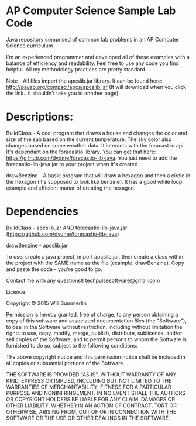 AP Computer Science Sample Lab Code
=========

Java repository comprised of common lab problems in an AP Computer Science curriculum 

I'm an experienced programmer and developed all of these examples with a balance of efficiency and readability. Feel free to use any code you find helpful. All my methodology practices are pretty standard. 

Note - All files import the apcslib.jar library. It can be found here: http://pavao.org/compsci/apcs/apcslib.jar (It will download when you click the link...it shouldn't take you to another page)


Descriptions:
=========

  BuildClass - A cool program that draws a house and changes the color and size of the sun based on the current temperature. The sky color also changes based on some weather data. It interacts with the foracast.io api. It's dependant on the foracastio library. You can get that here: https://github.com/dvdme/forecastio-lib-java. You just need to add the forecastio-lib-java.jar to your project when it's created. 
  
  drawBenzine - A basic program that will draw a hexagon and then a circle in the hexagon (it's supposed to look like benzine). It has a good while loop example and efficient manor of creating the hexagon.
  
  
Dependencies 
=========

  BuildClass - apcslib.jar AND forecastio-lib-java.jar (https://github.com/dvdme/forecastio-lib-java)
  
  drawBenzine - apcslib.jar 


To use: create a java project, import apcslib.jar, then create a class within the project with the SAME name as the file (example: drawBenzine). Copy and paste the code - you're good to go. 

Contact me with any questions!! techpulsesoftware@gmail.com

Licence:

Copyright © 2015 Will Summerlin

Permission is hereby granted, free of charge, to any person obtaining a copy of this software and associated documentation files (the "Software"), to deal in the Software without restriction, including without limitation the rights to use, copy, modify, merge, publish, distribute, sublicense, and/or sell copies of the Software, and to permit persons to whom the Software is furnished to do so, subject to the following conditions:

The above copyright notice and this permission notice shall be included in all copies or substantial portions of the Software.

THE SOFTWARE IS PROVIDED "AS IS", WITHOUT WARRANTY OF ANY KIND, EXPRESS OR IMPLIED, INCLUDING BUT NOT LIMITED TO THE WARRANTIES OF MERCHANTABILITY, FITNESS FOR A PARTICULAR PURPOSE AND NONINFRINGEMENT. IN NO EVENT SHALL THE AUTHORS OR COPYRIGHT HOLDERS BE LIABLE FOR ANY CLAIM, DAMAGES OR OTHER LIABILITY, WHETHER IN AN ACTION OF CONTRACT, TORT OR OTHERWISE, ARISING FROM, OUT OF OR IN CONNECTION WITH THE SOFTWARE OR THE USE OR OTHER DEALINGS IN THE SOFTWARE.


